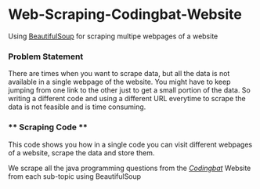 # Web-Scraping-Codingbat-Website
Using [BeautifulSoup](https://www.crummy.com/software/BeautifulSoup/bs4/doc/#) for scraping multipe webpages of a website

### **Problem Statement**
There are times when you want to scrape data, but all the data is not available in a single webpage of the website. You might have to keep jumping from one link to the other just to get a small portion of the data. So writing a different code and using a different URL everytime to scrape the data is not feasible and is time consuming.

### ** Scraping Code **

This code shows you how in a single code you can visit different webpages of a website, scrape the data and store them.

We scrape all the java programming questions from the [*Codingbat*](https://codingbat.com/java) Website from each sub-topic using BeautifulSoup
